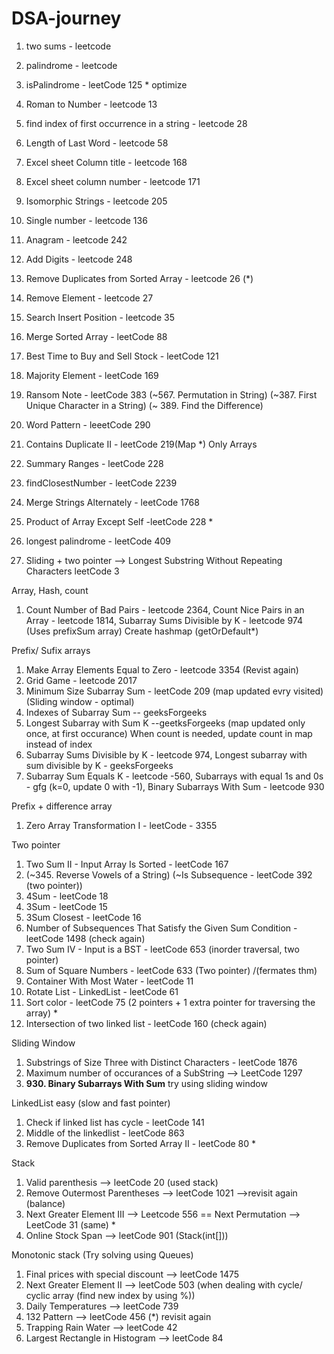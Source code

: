 # DSA-journey
1) two sums - leetcode
2) palindrome - leetcode
3) isPalindrome - leetCode 125 * optimize
4) Roman to Number - leetcode 13
5) find index of first occurrence in a string - leetcode 28
6) Length of Last Word - leetcode 58
7) Excel sheet Column title - leetcode 168
8) Excel sheet column number -  leetcode 171
9) Isomorphic Strings - leetcode 205
10) Single number - leetcode 136
11) Anagram - leetcode 242
12) Add Digits - leetcode 248
13) Remove Duplicates from Sorted Array - leetcode 26 (*)
14) Remove Element - leetcode 27
15) Search Insert Position - leetcode 35
16) Merge Sorted Array - leetCode 88
17) Best Time to Buy and Sell Stock - leetCode 121
18) Majority Element - leetCode 169
19) Ransom Note - leetCode 383 (~567. Permutation in String) (~387. First Unique Character in a String) (~ 389. Find the Difference)
20) Word Pattern - leeetCode 290

24) Contains Duplicate II - leetCode 219(Map *)
    Only Arrays 
25) Summary Ranges - leetCode 228
26) findClosestNumber - leetCode 2239
27) Merge Strings Alternately - leetCode 1768
28) Product of Array Except Self -leetCode 228 *
29) longest palindrome - leetCode 409

31) Sliding + two pointer --> Longest Substring Without Repeating Characters leetCode 3

Array, Hash, count 
1) Count Number of Bad Pairs - leetcode 2364, Count Nice Pairs in an Array - leetcode 1814, Subarray Sums Divisible by K - leetcode 974 (Uses prefixSum array)
Create hashmap (getOrDefault*)

Prefix/ Sufix arrays
1) Make Array Elements Equal to Zero - leetcode 3354 (Revist again)
2) Grid Game - leetcode 2017
3) Minimum Size Subarray Sum - leetCode 209 (map updated evry visited) (Sliding window - optimal)
4) Indexes of Subarray Sum -- geeksForgeeks
5) Longest Subarray with Sum K --geetksForgeeks (map updated only once, at first occurance)
   When count is needed, update count in map instead of index
6) Subarray Sums Divisible by K - leetcode 974, Longest subarray with sum divisible by K - geeksForgeeks
7) Subarray Sum Equals K - leetcode -560, Subarrays with equal 1s and 0s - gfg (k=0, update 0 with -1), Binary Subarrays With Sum - leetcode 930

Prefix + difference array
1) Zero Array Transformation I - leetCode - 3355




Two pointer
1) Two Sum II - Input Array Is Sorted - leetCode 167
2) (~345. Reverse Vowels of a String) (~Is Subsequence - leetCode 392 (two pointer))
3) 4Sum - leetCode 18
4) 3Sum - leetCode 15
5) 3Sum Closest - leetCode 16
6) Number of Subsequences That Satisfy the Given Sum Condition - leetCode 1498 (check again)
7)  Two Sum IV - Input is a BST - leetCode 653 (inorder traversal, two pointer)
8)  Sum of Square Numbers - leetCode 633 (Two pointer) /(fermates thm)
9)  Container With Most Water - leetCode 11
10)  Rotate List - LinkedList - leetCode 61
11)  Sort color - leetCode 75 (2 pointers + 1 extra pointer for traversing the array) *
12)  Intersection of two linked list - leetCode 160 (check again)

Sliding Window 
1) Substrings of Size Three with Distinct Characters - leetCode 1876
2) Maximum number of occurances of a SubString --> LeetCode 1297
3) **930. Binary Subarrays With Sum** try using sliding window


LinkedList easy (slow and fast pointer)
1) Check if linked list has cycle - leetCode 141
2) Middle of the linkedlist - leetCode 863
3)  Remove Duplicates from Sorted Array II - leetCode 80 *

Stack 
1) Valid parenthesis --> leetCode 20 (used stack) 
2) Remove Outermost Parentheses --> leetCode 1021 -->revisit again (balance)
3) Next Greater Element III --> Leetcode 556 == Next Permutation --> LeetCode 31 (same) *
4) Online Stock Span --> leetCode 901 (Stack(int[]))

Monotonic stack (Try solving using Queues)
1) Final prices with special discount --> leetCode 1475
2) Next Greater Element II --> leetCode 503 (when dealing with cycle/ cyclic array (find new index by using %))
3) Daily Temperatures --> leetCode 739
4) 132 Pattern --> leetCode 456 (*) revisit again
5) Trapping Rain Water --> leetCode 42
6) Largest Rectangle in Histogram --> leetCode 84


 

